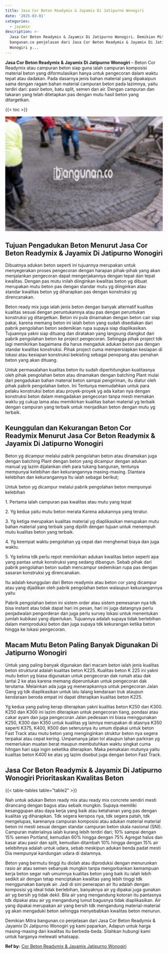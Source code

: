 ```yaml
---
title: Jasa Cor Beton Readymix & Jayamix Di Jatipurno Wonogiri
date: '2025-03-01'
categories:
  - jayamix
description: >-
  Jasa Cor Beton Readymix & Jayamix Di Jatipurno Wonogiri. Demikian Mitra
  bangunan.co penjelasan dari Jasa Cor Beton Readymix & Jayamix Di Jatipurno
  Wonogiri y...
---
```


**Jasa Cor Beton Readymix & Jayamix Di Jatipurno Wonogiri** – Beton Cor Readymix atau campuran beton siap guna ialah campuran komposisi material beton yang diformulasikan hanya untuk pengecoran dalam waktu tepat atau dadakan. Pada dasarnya jenis bahan material yang dipakaipun sama dengan ragam bahan material campuran beton pada lazimnya, yaitu terdiri dari: pasir beton, batu split, semen dan air. Dengan campuran dan takaran yang telah ditetapkan pas dengan mutu hasil beton yang ditargetkan.

{{< toc >}}

![Jasa Cor Beton Readymix & Jayamix Di Jatipurno Wonogiri](/images/jasa-cor-readymix-55.png)

## Tujuan Pengadukan Beton Menurut Jasa Cor Beton Readymix & Jayamix Di Jatipurno Wonogiri

Dibuatnya adukan beton seperti ini tujuannya merupakan untuk menyegerakan proses pengecoran dengan harapan pihak-pihak yang akan menjalankan pengecoran dapat mengerjakannya dengan tepat dan tepat kwalitas. Dengan pas mutu inilah diinginkan kwalitas beton yg dibuat merupakan mutu beton pas dengan standar mutu yg diinginkan atau standar kwalitas beton yg diharapkan pas dengan konstruksi yg direncanakan.

Beton ready mix juga ialah jenis beton dengan banyak alternatif kualitas kualitas sesuai dengan peruntukannya atau pas dengan peruntukan konstruksi yg ditargetkan. Beton ini pula dinamakan dengan beton cair siap pakai, karena memang beton ini ialah beton yang sudah disediakan dari pabrik pengolahan beton sedemikian rupa supaya siap diaplikasikan. Tujuannya yakni siap dituang dan diratakan yang langsung diangkut dari pabrik pengolahan beton ke project pengecoran. Sehingga pihak project tdk lagi memikirkan bagaimana dia harus mengaduk adukan beton pas dengan standar kwalitas konstruksi. Pihak project cuma mempersiapkan kesiapan di lokasi atau kesiapan konstruksi bekisting sebagai penopang atau penahan beton yang akan dituang.

Untuk permasalahan kualitas beton itu sudah diperhitungkan kualitasnya oleh pihak pengolahan beton atau dinamakan dengan batching Plant mulai dari pengadukan bahan material beton sampai pengiriman, itu diatur oleh pihak pabrik pengolahan beton. Ini Tentunya memudahkan untuk para pelaku konstruksi beton atau proyek-proyek yg ada kaitan nya dengan konstruksi beton dalam mengadakan pengecoran tanpa mesti memakan waktu yg cukup lama atau memikirkan kualitas bahan material yg terbaik dengan campuran yang terbaik untuk menjadikan beton dengan mutu yg terbaik.

## Keunggulan dan Kekurangan Beton Cor Readymix Menurut Jasa Cor Beton Readymix & Jayamix Di Jatipurno Wonogiri

Beton yg dicampur melalui pabrik pengolahan beton atau dinamakan juga dengan batching Plant dengan beton yang dicampur dengan adukan manual yg lazim dijalankan oleh para tukang bangunan, tentunya mempunyai kelebihan dan kekurangannya masing-masing. Diantara kelebihan dan kekurangannya Itu ialah sebagai berikut;

Untuk beton yg dicampur melalui pabrik pengolahan beton mempunyai kelebihan

1\. Pertama ialah campuran pas kwalitas atau mutu yang tepat

2\. Yg kedua yaitu mutu beton merata Karena adukannya yang teratur.

3\. Yg ketiga merupakan kualitas material yg diaplikasikan merupakan mutu bahan material yang terbaik yang dipilih dengan tujuan untuk menempuh mutu kualitas beton yang terbaik.

4\. Yg keempat waktu pengolahan yg cepat dan menghemat biaya dan juga waktu.

5\. Yg kelima tdk perlu repot memikirkan adukan kwalitas beton seperti apa yang pantas untuk konstruksi yang sedang dibangun. Sebab pihak dari pabrik pengolahan beton sudah mencampur sedemikian rupa pas dengan sasaran konstruksi yg direncanakan.

Itu adalah keunggulan dari Beton readymix atau beton cor yang dicampur atau yang dijadikan oleh pabrik pengolahan beton walaupun kekurangannya yaitu

Pabrik pengolahan beton ini sistem order atau sistem pemesanan nya tdk bisa instant atau tidak dapat hari ini pesan, hari ini juga datangnya perlu penjadwalan pengorderan dan juga perlu survey lokasi untuk menentukan jumlah kubikasi yang diperlukan. Tujuannya adalah supaya tidak berlebihan dalam memproduksi beton dan juga supaya tdk kekurangan ketika beton hingga ke lokasi pengecoran.

## Macam Mutu Beton Paling Banyak Digunakan Di Jatipurno Wonogiri

Untuk yang paling banyak digunakan dari macam beton ialah jenis kualitas beton struktural adalah kualitas beton K225. Kualitas beton K 225 ini yakni mutu beton yg biasa digunakan untuk pengecoran dak rumah atau dak lantai 2 ke atas karena memang diperuntukan untuk pengecoran dak terutama. Melainkan ada juga yg menerapkannya untuk pengecoran Jalan Gang yg tdk diaplikasikan untuk lalu lalang kendaraan truk ataupun kendaraan beroda empat ini dapat diterapkan kualitas beton K225.

Yg kedua yang paling kerap diterapkan yakni kualitas beton K250 dan K300. K250 dan K300 ini lazim diterapkan untuk pengecoran tiang, pondasi atau cakar ayam dan juga pengecoran Jalan pedesaan ini biasa menggunakan K250, K300 dan K350 untuk kualitas yg lainnya merupakan di atasnya K350 seperti K375, K400, K500 dan seterusnya itu umum dipakai untuk beton Fast Track atau mutu beton yang menginginkan struktur beton nya segera terpakai atau cepat kering. Umpamanya jalan tol ataupun lahan parkiran yg memerlukan muatan berat maupun membutuhkan waktu singkat cuma hitngan hari saja ingin seketika diterapkan. Maka pemakaian mutunya yaitu kualitas beton K400 ke atas yg lazim disebut juga dengan beton Fast Track.

## Jasa Cor Beton Readymix & Jayamix Di Jatipurno Wonogiri Prioritaskan Kwalitas Beton

{{< table-tables table="table2" >}}

Nah untuk adukan Beton ready mix atau ready mix concrete sendiri mesti dirancang dengan bagus atau sebaik mungkin. Supaya memiliki kesanggupan atau daya kerja yang baik atau ketahanan yang pas dengan kualitas yg diharapkan. Tdk segera keropos nya, tdk segera patah, tdk mengelupas, karenanya campuran komposisi atau adukan material material beton ini mesti sesuai dengan standar campuran beton skala nasional (SNI). Campuran materialnya ialah kurang lebih terdiri dari; 10% sampai dengan 15% semen Portland, kemudian 60% hingga dengan 75% Agregat halus dan kasar atau pasir dan split, kemudian ditambah 10% hingga dengan 15% air selebihnya adalah untuk udara, sebab meskipun adukan benda padat mesti Dia mempunyai kandungan udara di dalamnya.

Beton yang bermutu tinggi itu diolah atau diproduksi dengan menurunkan rasio air atau semen sebanyak mungkin tanpa mengorbankan kemampuan kerja beton segar nah umumnya kualitas beton yang baik itu ialah lebih sedikit air dengan tetap menciptakan kwalitas yang lebih tinggi tdk menggunakan banyak air. Jadi di sini penerapan air Itu adalah dengan komposisi yg ideal tidak berlebihan, banyaknya air yg dipakai juga gunakan air yg bersih yg tidak dekil. Bila air yang mengandung kotoran itu pantasnya tdk dipakai atau air yg mengandung lumut bagusnya tidak diaplikasikan. Air yang dipakai merupakan air yang bersih tdk mengandung material-material yg akan mengaduki beton sehingga menyebabkan kwalitas beton menurun.

Demikian Mitra bangunan.co penjelasan dari Jasa Cor Beton Readymix & Jayamix Di Jatipurno Wonogiri yg kami paparkan, Adapun untuk harga masing-masing dari kwalitas itu berbeda-beda. Silahkan hubungi kami untuk harganya melewati whatsapp.

**Ref by:** [Cor Beton Readymix & Jayamix Jatipurno Wonogiri](https://id.wikipedia.org/wiki/Cor)
